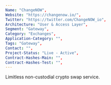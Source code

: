 ```yaml
--- 
Name: "ChangeNOW", 
Website: "https://changenow.io/", 
Twitter: "https://twitter.com/ChangeNOW_io", 
Architecture: "User & Access Layer",
Segment: "Gateway",
Category: "Exchanges",
Application-Category: "",
Tags: "Gateway",
Contact: "",
Project-Status: "Live - Active",
Contract-Hashes-Main: "",
Contract-Hashes-Test: "",
--- 
```

<!--lang:en--> 
Limitless non-custodial crypto swap service.
<!--lang:es--] 
Servicio ilimitado de intercambio de criptomonedas sin custodia.
<!--lang:de--] 
Unbegrenzter Krypto-Swap-Service ohne Verwahrung.
<!--lang:fr--] 
Service d'échange de crypto non dépositaire illimité.
<!--lang:pl--] 
Nieograniczona, niepowiernicza usługa wymiany kryptowalut.
<!--lang:uk--] 
Безлімітний некастодіальний сервіс обміну криптовалютами.
[!--lang:*--> 
